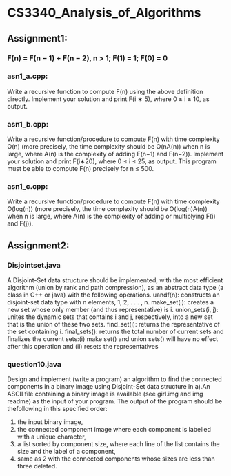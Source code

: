 # CS3340_Analysis_of_Algorithms
## Assignment1:
### F(n) = F(n − 1) + F(n − 2), n > 1; F(1) = 1; F(0) = 0
### asn1_a.cpp:
Write a recursive function to compute F(n) using the above definition directly. Implement your solution and print F(i ∗ 5), where 0 ≤ i ≤ 10, as output.
### asn1_b.cpp:
Write a recursive function/procedure to compute F(n) with time complexity O(n) (more precisely, the time complexity should be O(nA(n)) when n is large, where A(n) is the complexity of adding F(n−1) and F(n−2)). Implement your solution and print F(i∗20), where 0 ≤ i ≤ 25, as output. This program must be able to compute F(n) precisely for n ≤ 500.
### asn1_c.cpp:
Write a recursive function/procedure to compute F(n) with time complexity O(log(n)) (more precisely, the time complexity should be O(log(n)A(n)) when n is large, where A(n) is the complexity of adding or multiplying F(i) and F(j)).

## Assignment2:
### Disjointset.java
A Disjoint-Set data structure should be implemented, with the most efficient algorithm (union by rank and path compression), as an abstract data type (a class in C++ or java) with the following operations.
uandf(n): constructs an disjoint-set data type with n elements, 1, 2, . . . , n.
make_set(i): creates a new set whose only member (and thus representative) is i.
union_sets(i, j): unites the dynamic sets that contains i and j, respectively, into a new set that is the union of these two sets.
find_set(i): returns the representative of the set containing i.
final_sets(): returns the total number of current sets and finalizes the current sets:(i) make set() and union sets() will have no effect after this operation and (ii) resets the representatives
### question10.java
Design and implement (write a program) an algorithm to find the connected components in a binary image using Disjoint-Set data structure in a).An ASCII file containing a binary image is available (see girl.img and img readme) as the input of your program. The output of the program should be thefollowing in this specified order:
1. the input binary image,
2. the connected component image where each component is labelled with a unique character,
3. a list sorted by component size, where each line of the list contains the size and the label of a component,
4. same as 2 with the connected components whose sizes are less than three deleted.
